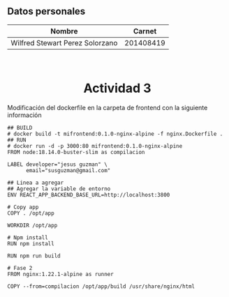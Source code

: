 
## Datos personales
|Nombre| Carnet|
|--|--|
|Wilfred Stewart Perez Solorzano|201408419|
<center>
<br/>

# Actividad 3
</center>

Modificación del dockerfile en la carpeta de frontend con la siguiente información


```
## BUILD
# docker build -t mifrontend:0.1.0-nginx-alpine -f nginx.Dockerfile .
## RUN
# docker run -d -p 3000:80 mifrontend:0.1.0-nginx-alpine
FROM node:18.14.0-buster-slim as compilacion

LABEL developer="jesus guzman" \
      email="susguzman@gmail.com"

## Linea a agregar
## Agregar la variable de entorno
ENV REACT_APP_BACKEND_BASE_URL=http://localhost:3800

# Copy app
COPY . /opt/app

WORKDIR /opt/app

# Npm install
RUN npm install

RUN npm run build

# Fase 2
FROM nginx:1.22.1-alpine as runner

COPY --from=compilacion /opt/app/build /usr/share/nginx/html
```